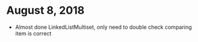 # August 8, 2018
- Almost done LinkedListMultiset, only need to double check comparing item is correct